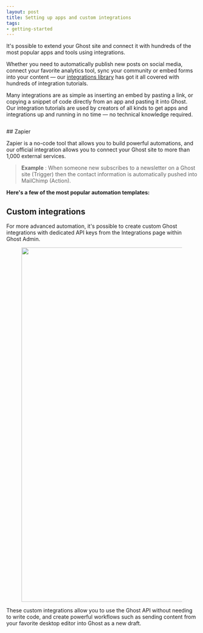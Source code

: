 ```yaml
---
layout: post
title: Setting up apps and custom integrations
tags:
- getting-started
---
```


It's possible to extend your Ghost site and connect it with hundreds of the most popular apps and tools using integrations.

Whether you need to automatically publish new posts on social media, connect your favorite analytics tool, sync your community or embed forms into your content — our [integrations library](https://ghost.org/integrations/) has got it all covered with hundreds of integration tutorials.

Many integrations are as simple as inserting an embed by pasting a link, or copying a snippet of code directly from an app and pasting it into Ghost. Our integration tutorials are used by creators of all kinds to get apps and integrations up and running in no time — no technical knowledge required.

<figure class="kg-card kg-image-card kg-width-full"><img src="https://static.ghost.org/v4.0.0/images/integrations-icons.png" class="kg-image" alt loading="lazy"></figure>
## Zapier

Zapier is a no-code tool that allows you to build powerful automations, and our official integration allows you to connect your Ghost site to more than 1,000 external services.

> **Example** : When someone new subscribes to a newsletter on a Ghost site (Trigger) then the contact information is automatically pushed into MailChimp (Action).

**Here's a few of the most popular automation templates:**

<!--kg-card-begin: markdown--><script src="https://zapier.com/apps/embed/widget.js?services=Ghost,-shortcm,-hubspot,-sendpulse,-noticeable,-aweber,-icontact,-facebook-pages,-github,-medium,-slack,-mailchimp,-activecampaign,-twitter,-discourse&amp;container,-convertkit,-drip,-airtable=true&amp;limit=5"></script><!--kg-card-end: markdown-->
## Custom integrations

For more advanced automation, it's possible to create custom Ghost integrations with dedicated API keys from the Integrations page within Ghost Admin.

<figure class="kg-card kg-image-card"><img src="https://static.ghost.org/v4.0.0/images/iawriter-integration.png" class="kg-image" alt loading="lazy" width="2244" height="936"></figure>

These custom integrations allow you to use the Ghost API without needing to write code, and create powerful workflows such as sending content from your favorite desktop editor into Ghost as a new draft.

